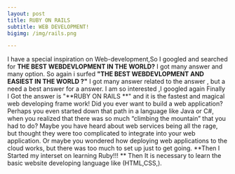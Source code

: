 ```yaml
---
layout: post
title: RUBY ON RAILS
subtitle: WEB DEVELOPMENT!
bigimg: /img/rails.png

---
```


I have a special inspiration on Web-development,So I googled and searched for **THE BEST WEBDEVLOPMENT IN THE WORLD?**
I got many answer and many option. So again i surfed **"THE BEST WEBDEVLOPMENT AND EASIEST IN THE WORLD ?"**
I got many answer related to the answer , but a need a best answer for a answer. I am so interested ,I googled again 
Finally I Got the answer is "**RUBY ON RAILS **" and it is the fastest and magical web developing frame work!
Did you ever want to build a web application?  Perhaps you even started down that path in a language like Java or C#, when you realized that there was so much “climbing the mountain” that you had to do? Maybe you have heard about web services being all the rage, but thought they were too complicated to integrate into your web application. Or maybe you wondered how deploying web applications to the cloud works, but there was too much to set up just to get going.
**Then I Started my interset on learning Ruby!!! **
Then It is necessary to learn the basic website developing language like (HTML,CSS,). 
